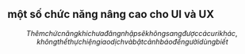 ## một số chức năng nâng cao cho UI và UX

$$ Thêm chức năng khi chưa đăng nhập sẽ không sang được các uri khác, không thể thực hiện giao dịch và bật cảnh báo để người dùng biết $$
